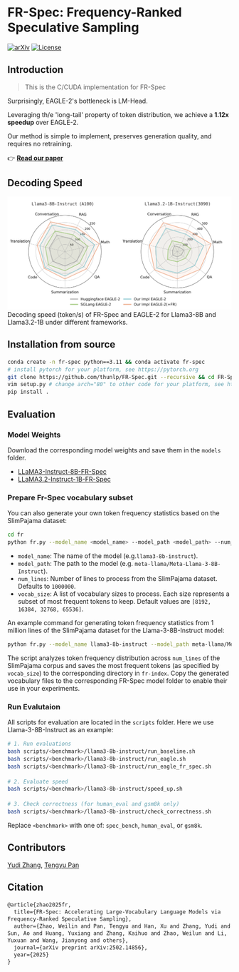# FR-Spec: Frequency-Ranked Speculative Sampling

[![arXiv](https://img.shields.io/badge/arXiv-2502.14856-b31b1b.svg)](https://arxiv.org/abs/2502.14856) [![License](https://img.shields.io/badge/License-MIT-blue.svg)](https://opensource.org/licenses/MIT)


## Introduction

> This is the C/CUDA implementation for FR-Spec

Surprisingly, EAGLE-2's bottleneck is LM-Head.

Leveraging th/e 'long-tail' property of token distribution, we achieve a **1.12x speedup** over EAGLE-2.

Our method is simple to implement, preserves generation quality, and requires no retraining.

👉 **[Read our paper](https://arxiv.org/abs/2502.14856)**

## Decoding Speed


<div align="center">
  <img src="assets/speed_compare.png" alt="FR-Spec Architecture" width="800px">
</div>
Decoding speed (token/s) of FR-Spec and EAGLE-2 for Llama3-8B and Llama3.2-1B under different frameworks.

## Installation from source

```bash
conda create -n fr-spec python==3.11 && conda activate fr-spec
# install pytorch for your platform, see https://pytorch.org
git clone https://github.com/thunlp/FR-Spec.git --recursive && cd FR-Spec
vim setup.py # change arch="80" to other code for your platform, see https://developer.nvidia.com/cuda-gpus#compute
pip install .
```

## Evaluation

### Model Weights

Download the corresponding model weights and save them in the `models` folder.
- [LLaMA3-Instruct-8B-FR-Spec](https://huggingface.co/thunlp/LLaMA3-Instruct-8B-FR-Spec)
- [LLaMA3.2-Instruct-1B-FR-Spec](https://huggingface.co/thunlp/LLaMA3.2-Instruct-1B-FR-Spec)

### Prepare Fr-Spec vocabulary subset

You can also generate your own token frequency statistics based on the SlimPajama dataset:

```bash
cd fr
python fr.py --model_name <model_name> --model_path <model_path> --num_lines <num_lines> --vocab_size <vocab_size>
```
- `model_name`: The name of the model (e.g.`llama3-8b-instruct`).
- `model_path`: The path to the model (e.g. `meta-llama/Meta-Llama-3-8B-Instruct`).
- `num_lines`: Number of lines to process from the SlimPajama dataset. Defaults to `1000000`.
- `vocab_size`: A list of vocabulary sizes to process. Each size represents a subset of most frequent tokens to keep. Default values are `[8192, 16384, 32768, 65536]`.

An example command for generating token frequency statistics from 1 million lines of the SlimPajama dataset for the Llama-3-8B-Instruct model:
```bash
python fr.py --model_name llama3-8b-instruct --model_path meta-llama/Meta-Llama-3-8B-Instruct --num_lines 1000000 --vocab_size <vocab_size>
```

The script analyzes token frequency distribution across `num_lines` of the SlimPajama corpus and saves the most frequent tokens (as specified by `vocab_size`) to the corresponding directory in `fr-index`. Copy the generated vocabulary files to the corresponding FR-Spec model folder to enable their use in your experiments.

### Run Evalutaion

All scripts for evaluation are located in the `scripts` folder. Here we use Llama-3-8B-Instruct as an example:

```bash
# 1. Run evaluations
bash scripts/<benchmark>/llama3-8b-instruct/run_baseline.sh
bash scripts/<benchmark>/llama3-8b-instruct/run_eagle.sh
bash scripts/<benchmark>/llama3-8b-instruct/run_eagle_fr_spec.sh

# 2. Evaluate speed
bash scripts/<benchmark>/llama3-8b-instruct/speed_up.sh

# 3. Check correctness (for human_eval and gsm8k only)
bash scripts/<benchmark>/llama3-8b-instruct/check_correctness.sh
```

Replace `<benchmark>` with one of: `spec_bench`, `human_eval`, or `gsm8k`.


## Contributors

[Yudi Zhang](https://github.com/YudiZh), [Tengyu Pan](https://github.com/ThonyPan)

## Citation

```
@article{zhao2025fr,
  title={FR-Spec: Accelerating Large-Vocabulary Language Models via Frequency-Ranked Speculative Sampling},
  author={Zhao, Weilin and Pan, Tengyu and Han, Xu and Zhang, Yudi and Sun, Ao and Huang, Yuxiang and Zhang, Kaihuo and Zhao, Weilun and Li, Yuxuan and Wang, Jianyong and others},
  journal={arXiv preprint arXiv:2502.14856},
  year={2025}
}
```

